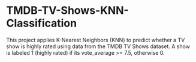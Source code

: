 # TMDB-TV-Shows-KNN-Classification
This project applies K-Nearest Neighbors (KNN) to predict whether a TV show is highly rated using data from the TMDB TV Shows dataset. A show is labeled 1 (highly rated) if its vote_average >= 7.5, otherwise 0.
